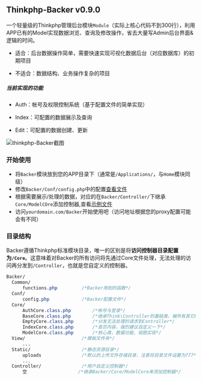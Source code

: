 ## Thinkphp-Backer v0.9.0

一个轻量级的Thinkphp管理后台模块``Module``（实际上核心代码不到300行），利用APP已有的Model实现数据浏览、查询及修改操作，省去大量写Admin后台界面&逻辑的时间。

- 适合：后台数据操作简单，需要快速实现可视化数据后台（对应数据库）的初期项目


- 不适合：数据结构、业务操作复杂的项目


##### 当前实现的功能

- Auth：帐号及权限控制系统（基于配置文件的简单实现）


- Index：可配置的数据展示及查询
- Edit：可配置的数据创建、更新




![thinkphp-Backer截图](http://sunkey.me/content/images/2016/04/QQ20160408-0-01.png)





### 开始使用

- 将``Backer``模块放到您的APP目录下（通常是``/Applications/``，与``Home``模块同级）
- 修改``Backer/Conf/config.php``中的配置[查看文件](Backer/Conf/config.php)
- 根据需要展示/处理的数据，对应的在``Backer/Controller/``下继承``Core/ModelCOre``添加控制器,查看[示例文件](Backer/Controller/Xmodel.php)
- 访问``yourdomain.com/Backer``开始使用吧（访问地址根据您的proxy配置可能会有不同）



### 目录结构

Backer遵循Thinkphp标准模块目录，唯一的区别是将**访问控制器目录配置为``/Core``**。这意味着对Backer的所有访问将先通过Core文件处理，无法处理的访问再分发到``/Controller``，也就是您自定义的控制器。

```css
Backer/
  Common/
      functions.php			/*Backer用到的函数*/
  Conf/
      config.php			/*Backer配置文件*/
  Core/
      AuthCore.class.php    	/*帐号与登录*/
      BaseCore.class.php    	/*继承Think\Controller的基础类，被所有其它Core继承*/
      EmptyCore.class.php    	/*分发无法处理的请求到Controller*/
      IndexCore.class.php    	/*首页内容，强烈建议自定义一下*/
      ModelCore.class.php    	/*核心类，数据功能、视图实现*/
  View/						/*模板文件夹*/
	  ...
  Static/					/*静态资源目录*/
      uploads   	 	  	/*默认的上传文件存储目录，注意将目录文件设置为777*/
      ...
  Controller/   			/*用户自定义控制器*/
	  空					  /*继承Backer/Core/ModelCore来添加控制器*/
```
